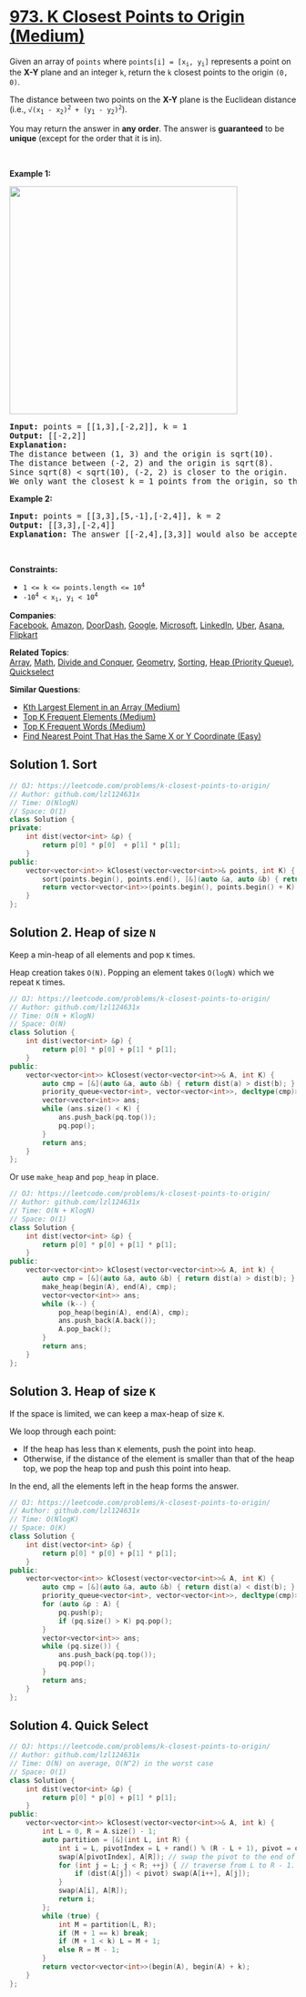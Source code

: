 # [973. K Closest Points to Origin (Medium)](https://leetcode.com/problems/k-closest-points-to-origin/)

<p>Given an array of <code>points</code> where <code>points[i] = [x<sub>i</sub>, y<sub>i</sub>]</code> represents a point on the <strong>X-Y</strong> plane and an integer <code>k</code>, return the <code>k</code> closest points to the origin <code>(0, 0)</code>.</p>

<p>The distance between two points on the <strong>X-Y</strong> plane is the Euclidean distance (i.e., <code>√(x<sub>1</sub> - x<sub>2</sub>)<sup>2</sup> + (y<sub>1</sub> - y<sub>2</sub>)<sup>2</sup></code>).</p>

<p>You may return the answer in <strong>any order</strong>. The answer is <strong>guaranteed</strong> to be <strong>unique</strong> (except for the order that it is in).</p>

<p>&nbsp;</p>
<p><strong>Example 1:</strong></p>
<img alt="" src="https://assets.leetcode.com/uploads/2021/03/03/closestplane1.jpg" style="width: 400px; height: 400px;">
<pre><strong>Input:</strong> points = [[1,3],[-2,2]], k = 1
<strong>Output:</strong> [[-2,2]]
<strong>Explanation:</strong>
The distance between (1, 3) and the origin is sqrt(10).
The distance between (-2, 2) and the origin is sqrt(8).
Since sqrt(8) &lt; sqrt(10), (-2, 2) is closer to the origin.
We only want the closest k = 1 points from the origin, so the answer is just [[-2,2]].
</pre>

<p><strong>Example 2:</strong></p>

<pre><strong>Input:</strong> points = [[3,3],[5,-1],[-2,4]], k = 2
<strong>Output:</strong> [[3,3],[-2,4]]
<strong>Explanation:</strong> The answer [[-2,4],[3,3]] would also be accepted.
</pre>

<p>&nbsp;</p>
<p><strong>Constraints:</strong></p>

<ul>
	<li><code>1 &lt;= k &lt;= points.length &lt;= 10<sup>4</sup></code></li>
	<li><code>-10<sup>4</sup> &lt; x<sub>i</sub>, y<sub>i</sub> &lt; 10<sup>4</sup></code></li>
</ul>


**Companies**:  
[Facebook](https://leetcode.com/company/facebook), [Amazon](https://leetcode.com/company/amazon), [DoorDash](https://leetcode.com/company/doordash), [Google](https://leetcode.com/company/google), [Microsoft](https://leetcode.com/company/microsoft), [LinkedIn](https://leetcode.com/company/linkedin), [Uber](https://leetcode.com/company/uber), [Asana](https://leetcode.com/company/asana), [Flipkart](https://leetcode.com/company/flipkart)

**Related Topics**:  
[Array](https://leetcode.com/tag/array/), [Math](https://leetcode.com/tag/math/), [Divide and Conquer](https://leetcode.com/tag/divide-and-conquer/), [Geometry](https://leetcode.com/tag/geometry/), [Sorting](https://leetcode.com/tag/sorting/), [Heap (Priority Queue)](https://leetcode.com/tag/heap-priority-queue/), [Quickselect](https://leetcode.com/tag/quickselect/)

**Similar Questions**:
* [Kth Largest Element in an Array (Medium)](https://leetcode.com/problems/kth-largest-element-in-an-array/)
* [Top K Frequent Elements (Medium)](https://leetcode.com/problems/top-k-frequent-elements/)
* [Top K Frequent Words (Medium)](https://leetcode.com/problems/top-k-frequent-words/)
* [Find Nearest Point That Has the Same X or Y Coordinate (Easy)](https://leetcode.com/problems/find-nearest-point-that-has-the-same-x-or-y-coordinate/)

## Solution 1. Sort

```cpp
// OJ: https://leetcode.com/problems/k-closest-points-to-origin/
// Author: github.com/lzl124631x
// Time: O(NlogN)
// Space: O(1)
class Solution {
private:
    int dist(vector<int> &p) {
        return p[0] * p[0]  + p[1] * p[1];
    }
public:
    vector<vector<int>> kClosest(vector<vector<int>>& points, int K) {
        sort(points.begin(), points.end(), [&](auto &a, auto &b) { return dist(a) < dist(b); });
        return vector<vector<int>>(points.begin(), points.begin() + K);
    }
};
```

## Solution 2. Heap of size `N`

Keep a min-heap of all elements and pop `K` times.

Heap creation takes `O(N)`. Popping an element takes `O(logN)` which we repeat `K` times.

```cpp
// OJ: https://leetcode.com/problems/k-closest-points-to-origin/
// Author: github.com/lzl124631x
// Time: O(N + KlogN)
// Space: O(N)
class Solution {
    int dist(vector<int> &p) {
        return p[0] * p[0] + p[1] * p[1];
    }
public:
    vector<vector<int>> kClosest(vector<vector<int>>& A, int K) {
        auto cmp = [&](auto &a, auto &b) { return dist(a) > dist(b); };
        priority_queue<vector<int>, vector<vector<int>>, decltype(cmp)> pq(begin(A), end(A), cmp);
        vector<vector<int>> ans;
        while (ans.size() < K) {
            ans.push_back(pq.top());
            pq.pop();
        }
        return ans;
    }
};
```

Or use `make_heap` and `pop_heap` in place.

```cpp
// OJ: https://leetcode.com/problems/k-closest-points-to-origin/
// Author: github.com/lzl124631x
// Time: O(N + KlogN)
// Space: O(1)
class Solution {
    int dist(vector<int> &p) {
        return p[0] * p[0] + p[1] * p[1];
    }
public:
    vector<vector<int>> kClosest(vector<vector<int>>& A, int k) {
        auto cmp = [&](auto &a, auto &b) { return dist(a) > dist(b); };
        make_heap(begin(A), end(A), cmp);
        vector<vector<int>> ans;
        while (k--) {
            pop_heap(begin(A), end(A), cmp);
            ans.push_back(A.back());
            A.pop_back();
        }
        return ans;
    }
};
```

## Solution 3. Heap of size `K`

If the space is limited, we can keep a max-heap of size `K`.

We loop through each point:
* If the heap has less than `K` elements, push the point into heap.
* Otherwise, if the distance of the element is smaller than that of the heap top, we pop the heap top and push this point into heap.

In the end, all the elements left in the heap forms the answer.

```cpp
// OJ: https://leetcode.com/problems/k-closest-points-to-origin/
// Author: github.com/lzl124631x
// Time: O(NlogK)
// Space: O(K)
class Solution {
    int dist(vector<int> &p) {
        return p[0] * p[0] + p[1] * p[1];
    }
public:
    vector<vector<int>> kClosest(vector<vector<int>>& A, int K) {
        auto cmp = [&](auto &a, auto &b) { return dist(a) < dist(b); };
        priority_queue<vector<int>, vector<vector<int>>, decltype(cmp)> pq(cmp);
        for (auto &p : A) {
            pq.push(p);
            if (pq.size() > K) pq.pop();
        }
        vector<vector<int>> ans;
        while (pq.size()) {
            ans.push_back(pq.top());
            pq.pop();
        }
        return ans;
    }
};
```

## Solution 4. Quick Select

```cpp
// OJ: https://leetcode.com/problems/k-closest-points-to-origin/
// Author: github.com/lzl124631x
// Time: O(N) on average, O(N^2) in the worst case
// Space: O(1)
class Solution {
    int dist(vector<int> &p) {
        return p[0] * p[0] + p[1] * p[1];
    }
public:
    vector<vector<int>> kClosest(vector<vector<int>>& A, int k) {
        int L = 0, R = A.size() - 1;
        auto partition = [&](int L, int R) {
            int i = L, pivotIndex = L + rand() % (R - L + 1), pivot = dist(A[pivotIndex]);
            swap(A[pivotIndex], A[R]); // swap the pivot to the end of this subarray
            for (int j = L; j < R; ++j) { // traverse from L to R - 1. Note that we don't visit A[R] which is the pivot
                if (dist(A[j]) < pivot) swap(A[i++], A[j]);
            }
            swap(A[i], A[R]);
            return i;
        };
        while (true) {
            int M = partition(L, R);
            if (M + 1 == k) break;
            if (M + 1 < k) L = M + 1;
            else R = M - 1;
        }
        return vector<vector<int>>(begin(A), begin(A) + k);
    }
};
```